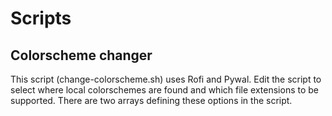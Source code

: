 # Scripts

## Colorscheme changer

This script (change-colorscheme.sh) uses Rofi and Pywal. 
Edit the script to select where local colorschemes are found and which file extensions to be supported. 
There are two arrays defining these options in the script.
